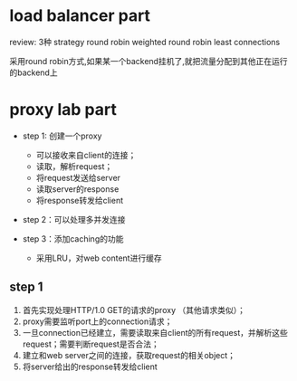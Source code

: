 # load balancer part
review: 3种 strategy
round robin
weighted round robin
least connections

采用round robin方式,如果某一个backend挂机了,就把流量分配到其他正在运行的backend上

# proxy lab part

- step 1: 创建一个proxy
  - 可以接收来自client的连接；
  - 读取，解析request；
  - 将request发送给server
  - 读取server的response
  - 将response转发给client

- step 2：可以处理多并发连接
- step 3：添加caching的功能
  - 采用LRU，对web content进行缓存

## step 1
1. 首先实现处理HTTP/1.0 GET的请求的proxy （其他请求类似）；
2. proxy需要监听port上的connection请求；
3. 一旦connection已经建立，需要读取来自client的所有request，并解析这些request；需要判断request是否合法；
4. 建立和web server之间的连接，获取request的相关object；
5. 将server给出的response转发给client
